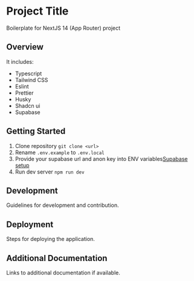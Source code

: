 # Project Title

Boilerplate for NextJS 14 (App Router) project

## Overview

It includes:

-   Typescript
-   Tailwind CSS
-   Eslint
-   Prettier
-   Husky
-   Shadcn ui
-   Supabase

## Getting Started

1.  Clone repository `git clone <url>`
2.  Rename `.env.example` to `.env.local`
3.  Provide your supabase url and anon key into ENV variables[Supabase setup](https://supabase.io/docs/guides/with-nextjs)
4.  Run dev server `npm run dev`

## Development

Guidelines for development and contribution.

## Deployment

Steps for deploying the application.

## Additional Documentation

Links to additional documentation if available.

